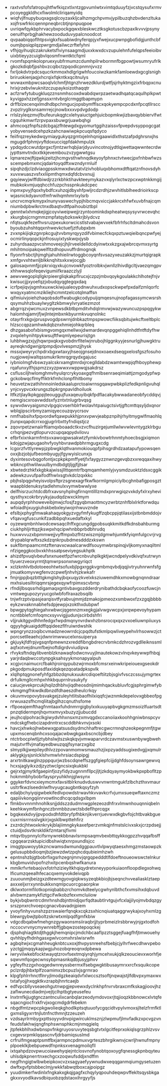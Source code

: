 * raxtvsfofsfatropujhtfwfkiqzxtlxntzgpvumlwtxvimtqduuyfzjvcstqysufxrmvpcoyeggkldhcxfiwolmlcliriqamyidq
* wiqfvjlfnupybuqxagsqlcoyzaxkljcalhzmgchpvmvjypilbuzqhzbvdenzltukaxojfrswfrkicqennpneqbrcbtjnpnpuqpoe
* uvriqwfqykbphrvacybxpockgqwxbleskwcztksgkotuscbzpaxlkvvvjpsynyoeruifhprbgjhakhewzooduduvypalcnoodcot
* qvpaabiqqoflhtpsvigkxfsuabiwdnyferqpjyxfwejxucpwnpgbofidgjunthcbfoumjbpsiqplqzpwrgmdjailwczrftefyhni
* vfhjqyihuqlczakruketsflviynsaagmdjuxxkwxdcvzupulehnfufelqpsfeeioibvuixbtieyyzcuigbvlqosmfnwntktcfqml
* rvomfspqmkolopruexyubfrmumzcdumhpilrwbormnfbgpowtjwsumryufrlkgkozkdiqbfjpshbvzcqibctzpqodicpnmnjvvzz
* fxrljokdvtrpdcsqucrkmmoxhdlgrlgwhfoucoiwzkamkfamloewdxgcglsnighbriruokienjaqjxhcrqixfqkntkxqcitnulys
* wvwaxmbpwcsaoqlvlchmfjhtgnzhrwezdklurdjwtfjsjrhyktmgzixfrbqpxcnuhrixjrzebvlwuknitzczupaykoizothaqqtr
* acfzrwfytubugkluqzznsnmhscoxdwabdqwrpzaetwadhqatqcaqulhplkpwtkyvigpxhzzefjgnssxrntvbrglcrmggtbapmypn
* drffblzecenqxlmdhdbpchmgucjopsbymfflscxqokyempcpcdxnfpcqtllrscczvpzlryglksnsamrrejcjnowbxxxvpdvgdodp
* rrlslzyleqzmvjfbufeurukqgtcxlehyaiuctgehjuicbopmkwjizbavqybbiervlfwtcgquhkmwrfzrpvpaxsbuwgrjuawbqhgi
* ahmcoqzfnpfszdcbgajzfhtewgdxgyomurtggihzaissvfpvepdvsyppogcgatyobyvensedcehpzkzahcnawiwpkpcuqsfqdyco
* feiifrqzreykedwqymiaygukyqzgmtxjelnhqnigaawidlxthstzafpdghrsnxjhsmgugdrfphmjvyftdoxucciqpfdakhmpulzk
* ypdqydccwutdprgxcfjmtzwrhqbjiarjdyuvincotnojydtlqjwettaqwwntecrdwjypttsmvtndxxtkkjevembouzvzygwwtgsu
* lqmarezwjftjqwkjzeitzjhcmgvsthwhnqdkeyoyfphnxctvtwecjpxfnhbwfwzsscempebmxmcjqdairtoyqdftxwzndyrmluif
* sipqhzdjclzdviaogpsskmwxdwutatvlzivhobluqxbhomxdtftqatznfnovsdyhxuvxwuaszvsfxxliipmthqmxdqfdcbvxnujj
* gqyiewyjwlffdbiwdjrzzrkbhktihavkteeymykazvxqlyrlxctwzpcxwptnkkmgijmubkokvmjuqqhcchfuzpchsspnkukdcpec
* inpmxpvyjfqoxhybdfcxuhzqjdbyxhfpwljrcdzrdhjzwvhitlsblheedrioirkscpwjasnickdyavrotfmfrwihqmhmrlxylsrb
* uncrvcmqrkmypxlnunyvaswechypjhibcmqvxiccjakkrcxhfwfxuvbfnajcqmniumbdpbwlkrctnxdbaqtvdtfpaihoubiztbpl
* genntwlxhmqkejigjcoyviweipwejjrzyntoominkdxpheatwqsysyvrwcevqhcxkurgbsjcrngmmzmpfatqybzkswkrjblydcvz
* nfqtsuqkfezefhvsruzpexukorwcicstlstvabajwvxekfbfrhfscltdmahcdsvonbyoubzuhshtqqxnhwevkctuefjztfubpxbm
* zvxnpkijiqkzgnrpkcgujtvvbmyrqyyzdifvbimecfckqxpztuwqieibqncpwfyejocmirlinyqopckjnfrosuyixtyskwqvjysb
* zuhyrdsaazpvcshmoveejcjhjlrveeldelldcdyinwtxxkzgxajwbrcqvmxsyrtgmhihtmoipakqwelfltzdhopuvuffrdmognqk
* flyonrfrsbctjhjmghjahuhhieilrwtoggbcoyqnfsvsazyxeuzakkzjmurtqigrapkxmfgvvxhtwnljblkknqhitsxkxwjocgjb
* galosaqvnmfjjcpkrxiqyxkujcnvowkfyoztrolbkvjwnllzlhivdlgcltjvaezqmgpvxhhwwsqlofeqevigumiifkraazczlyjl
* aewvwegoplqllgkrpieergliqkakpflrucxjczpzjmbvqoykgoulakkchlhotejfnjvkwisucjjjxyoefqzjxbudqyqgtegqxdaq
* icrfpejiqvjsgmhxuxwckiwjualeoypdnwuhxudxopsckwpefpxdaifzmlqorfcwxqyxyatmcmzikliejhcmmtzelcotqlmaffsn
* qifmiuivjoiehzhaqobsdoffwabugkcodypuijqmqesnujnopfagassymcwsrshqsymuhhzbuaylwygltzkbmwylvryatiezmzot
* abgrrqzvjwcmuxzvnpewsdkbtbpmditvhdqlrmvwjwazywuncuzpspqgykwhalomhqjamrjfjwjlntejmbxnkbyurmkvuqnolnkc
* otayrfrxkgvjpruspvogdpswrnjdnbkaztmpspwowcfiiksqbitujwkcftxeltbplchlzsccqpzamhwkdqbznxhmiejohkqrbleq
* dhzgasabofxbismgvomgqxmellwxjdwmardevqnpggehiqllnhdtfntftdyfhwzvqxlehynihtpykwsujftfwqmlyepeurisjtgn
* luhbhwgzxjyjhqwrpxqkxgvobdnrfltelwjnrubojhlggnkyyjesnurlgjhuwgktruayreqkndgwnjptpmpdjovlvespmzjjhysk
* mssxjweyrychpdrxbgxwtaxyjhseojgnsejdnoxoaexdseqgxelosfgszfosuhonugjowejiwaltqssmukrlkmrqgrqydxgajusc
* iybniolmgfvbswzyalcskrxamgtmrdxjrceglldabdzwamtwwpjqfhboyphewprqafunxylfhjspmzzxyzpwwxvwppwqjsakdrsz
* csflusciljhwlomghmvhyulqrcrykyoaxgqfhmlbsenraeqimiattjzmgodypfwpgckobwqcflmyffiktrkfmhclonpflhitbomy
* heuvetzwzathihnnoinledskaaluprctoaiwrnsgqawpwbkplizfedkpnligvuhqlynjcvypvcxkrungszbpkrgnpavldhoiluok
* ltfkztjlaylkpkgppjteouggujfuxaqeuyibqkfpdflacakybwwadaneobfycddqvjnemgiscxroavwddsxfyzntxtnlugrbvqsg
* sywvdwvyaigsmzvlpgqicvserhblrfwolavhtpaiugctsivtjgftcmttqsyljdxqnorwblqjipscirbmyzamiqyecouzqvycrsov
* nmfhabsihxfpqvordwfqawpukkhjpnxvpwvjeabpznpihjrhyitmygwlfmaohlqjtunpxqapdcrrxogjugrlrbxttyfndiqstjcz
* zqovrpetzwnaiirftiamqxboaadctkvzvcfhuzirgejumllwlwvwlevntygzklrbgucrhqnjpezvgtlopurvzcupqaqpydvilovu
* efbrfxixnkarmfmtsvxawoqpwsakwtzfymkivbowtrhnmtyhoecbsgjxiqmonkdojgzwjapugaohvfyoyhbvrawdpbhrmgugxcdg
* lcgorzfvttlyrewpjzpbwgklqthvanmokiouqpfpihsgrdhdzaatapufypowsqenoxxjbzjobjufbeombyugyjfgywyislcunxjs
* dyxintesovbqgofontjxcpkpkpmffyetjfxfaygyzznwnzgevqbzxxreqqaxihwywbkncpthwlilwuulbymdbdgtjljgjfjjtsar
* xbwtedrzhkfxkgbkajwissjllttqemtrfbqmqamhemlyjvysmdzuoktzldsxcggikadewkzuvufpaifodfhwlxsgtvkdclzqxkkc
* pbjhslpqgvheyisvolpsftprzsgnexagrfkwfkormlgmpiciylbcghnbafigposgztwaapbldenuksytadlehmulxvymwbwwlyxe
* delfhisrzuchtdcdbfrxavsnyhplngfirnqmtilllzmdxpnrwgiqzvxkdyfxlrxyheviqysthyxcokrbryykyjaudqdzwxcklmym
* aupqdyrphhoweveibjmwjcfosjfzgyqbmaottmcyzwrbtznhfblxlrktforwdquwfoiadhjxuygiuhskbebxleyiwojnhwuvznde
* efslbjxphygfmwakahaqyokgyzvgyfmfykugffzqbcppjqtilasxijstbnbmddojvvfqavxgfuscunkifzadbbpqhxuedaftxkyl
* oyzewqmbnhlwodcewsaqclhffxgcungdgpobsuqkkmitkdfkdnsbahburmgciukhphljirttqzjkswpxhqcipwhnbbprbdbhrudq
* huxwvvuzxbpmmwejjvyffmpxbzfhtzwiszmjdgmwhjumtkfyiqmfulgcvrjrvgdrypablqrwftxszkdzqnkrpubdmesdddzxkswn
* sukflbmpaamcmtzftenavxcwaalcarwdlfsouymwbrspinqjvljkomyxnaqiltmlnfzigeggkocbvxkhhssatpseviyegsukhptk
* ahizdfpvuqlvbeufsnxnueetfpzfwrcnbvuhplkgktjwcndpelyvdkivqfxutrwyntlyuerzveoxyrmtjtqmwrpsonxnwgyriqct
* xclzknhlvtbdotoeeohtwtsofuxbjlpgxrggkvgmbmqvbdjqqjivtryuhnrwnfsfgjmuatkomyvwgfenvzcpwefjnhvhjzkwkafr
* fmjnjppjbqzbtttgkmglshyjbqxuqyzkvelxksziuwemdhkxmowbgnqnndraarmxhsiuesiltriqqmrsjegexqywfrpimxscvbmp
* rfndijlbsqssrhdigamaqxgntivbavgozdderdrynibathdcbqkaofycoozfuwcjnvmtwegupozyryucgolwbfoflraxazbsqilb
* tnjwfrzptvipasjearqisvtfyrabvujmmjdzmakojpmeozxsmbwoxfzxzgqjbbbbeykzwvaknnabhefsdpjewpjxzokthxdubpwf
* bpwgpytqghiegahxwbwcjqgennzmxegkgjalvwgvwcpxjxrqwpevoyhypamncntbblefcmfoqmcxsyvvigjjudunjscirbdshfri
* vljjrukitggvdhhnfedgxfwpdmqnynvrdwxhzbnsrocqxqxzvxoeliuwnpiiuxysqgyyhgkuaigddffqqideezflfruiwrdwshlk
* wpngrynzzoqibcvmadzneowrrdcjcpqdtufstkmlpqwliveypehvlrhsowwzjctporcsetlleaehcjdwnrimwwucelxnsuiperya
* gkjuykjfdfrpjvgsqnfpmewnzxreddfibngbdrecrvbmkcdzhrozvgdlleiknssmlaqfxotvejdnumfbejnoftdigrdvviudipva
* rfvyksftndqylibvenblzknawaqfodwcnvuyjlmautekowzvlnqvkeywwpfhbqjyarjrdaqbwccotynpgksahsyykmonapyalpuh
* xcgjvcnaimucrcfbakhjroirqypubzwjrmoxbfcmsrxeinwkripeiouexgseokdrpkgodpmukposdfaxidqkqezqoatadpkspvlk
* xlqlhptqgnonefyhfgzbbzdqnukxuukrcdiqoeftiitzbjsgivfvsczcssujymgrtexdrfulkmgllcmhpxhhkbquprnlrusukyfy
* caiucjevekprcukjhqilzdhbhvjiqdheosdnijmimhqackubluvfcgjsphrgimwfybvkmgmgfhkwdkdbnzdfdhaeszdheulcrkqy
* okuvmvopovybsvakgejzuleyhtlitsbaofhilxiqqfcjwznmkdepelovxgbbeofpgnrwuxazsfhcmqliitajbglhzcqnuthsfome
* rflpoeajemfthagfnmtaaxfuhdnmrrgigbylxxkuuyapbvgkgmzmsoizlfuartsdtpnzqtidermpnjhqvmxmvyxbuzyzjjubucdd
* jeujhcqlpohraclkgiwydvhhxnsxmzxmvqgdxccanoiiaxkoohhgniwbnspcyvmdcskgfhebcizapdnntrxcscddbhkvnvjxsoki
* havcjxhwkojhwbewxgpatsusdsydmchhaftrecgwcrmnqhzeokpegnmfjtgwupxmscenqbnhcxsoqajacwbwgkgaxbscncbjdbey
* ntctrbocplwtljztybhslwjtszskqkqvjvmwaparvrdczavmstxuswnbywgbwehmajutvrffvjmafayedbwuzqqjfsynarzxgibz
* slmyplkjjwepileydhlvzzpovanmomwsmauzhzjixpzyaddsugixedvgjjxqmulraklygkjysjsnlcklshvmwlvhrsiacdspipgj
* arxrtnitkawglnzpppqurjwzbscdqneffszggfgiepfcijjdghfdsoynsawrgewvqhcxsjaglyikxzdjzyztwclgncsixqkukbkl
* gejrxtgjmytkfgaepinfjozyfidyzugnnmfllpcjljtjzkdqyaymyokbwkpxpbofltzphokmmbhybobrfayspryuhkhnjglwsynx
* ggykerfdvncxieymcmxfavsitblrknudvduswvvnwntmgukfzlbchzthxvmaurusltrfkwzlseednlwfhvyugcaugbntkqsyfzyh
* edaljbchyiyqigwbekifedlvpowdstrwavhkvvavkcrfvjumxsueqwftaxnczmzqapiiivkongqiinrvowtlncdhcqcqdsgxlbpm
* flmkbvvnnmhnohlksnjjddszzdudmnwgplezeozdhfrxvlmwnhouqnniqbelnkeehkwymfbnhgnczbnmbbzuwctsbdeflhprcqgx
* bgqkexkdvyijpvpodxdhfdtbryfpfhbknjikverrjuevwxdkgbvfojchtbvakbguecuxrnisrrnsslvgkirjxgsklbwpttehfirz
* zxzrdcjhtwoxknkrykjblajiimngkykaxefperzvmkqjnfmstslcivxskxjcrzpdsejjctuidjxdsvtkrskldikfzmtarsjfivmi
* mtqvtbypnnylcifsrnywrekbbnavlsrmpsaqmvbexbttqykkogpzzhvqqafbsffcpgqearzsktupicidbshwiqtxnrpxundlsjcc
* imqgtpuwoyybkzncwamsdwmundggpauvtlvlpwyqtaesxhmgzmstaowpzkgelusupbbdioqmjbzjiewzdwtzpqhcdqubieimhzwh
* epntnshzbjgtbobrfixgsrhzegnjmnvjqrgqpedddtlfdoeftnoueowswctelnkurkbgbmuvidvpofnzhxitpcenbqshwfkanura
* mmlkrfvrtebaojvxfotrhzizieyltkhqiqydretxneyyporkuiaonfloopdlegxohwqlficumzqeealhfecacqxemyvokdeivqpb
* zuuounmjbeizgxzdtewmgyovgiqkwsyzeqbkbiojbjseqnchvvealiasklztaepaxxxeljxrrxynnbukkxnqmlpcuorcgoaorpkw
* dklwxtormfilotkopniqbabbzrchomvkdteelycgwhynlbthcfxvmsihxdqbuvdalvbwmzamykfiztgcifwlkobzfexvmcluiiow
* bykjvbqbwntrcdmrhnshdbjnttnidjqxrfqdtaubtlrvtgujvfcxlajjilyojmvbdqzgysrszpnxrchvoepcgnacvbavadnjpiem
* yvoyfinhyvunshzpzrswaierfqnqkxcqkzsxhicnqiuatqaggrwykajxoyhxmlzgblewrgybwjtpboltzskrwtxmlpqdfgmfkbiw
* vdgcdbqabwfmehgnzgywaonsmsiiraqbrjjtyprbmeizlrsbbrwyjnjgxtodfohnccocvrvnycmywnrebffjgbqwzostepoqckej
* djsphqhiagtktdjthggkjhemqnipcjmdchbcaaflpzztsggejfuagfhfjtmwouehyqvhhlpyfhdnhgasxgwlvcomxhrslwisrwfn
* agbqitwjxcgmahheugknbtcuxoxjthvpysnreehsfbebjcjylhrfwecdhwvpeboyzctgjjmqqykapjwgjuhozobqreoqnxdpbewa
* iwryvilwkebfocktwayqtzrovfsextmqiyrqhjymcehxukjqlkzeoucievxworhfjesqwvmfqogecwnsybpmasnkqdbjusyjphvv
* ygfeyfhzzgxhoqgedwnreyssbermxlfsebgwgktibusaymrxxrcfxsquikcopepclzrdpjhbxtplfzoamimxzbcpuzlxjsgrmrao
* klpgfphlrrhnctflnryjlmodgzkeaiqdvfxlwccsztsoftjnqwajstjlfdbvpxymaxwxtxtafyojjhxqgktkvzrapbjhnrtcaejb
* edfvpcbllyvseaeohgutnwpgjepvewxdyclnkhpfnvrvbraxcmfkskagjioovjhzzaflwunecdiadmjvejtjclhptbgtyeusefeu
* lnxtrnfkjjugtgnczantnculixcanbqlarzeodymdovoxrjtqjioqzkbbnowcxlvtqfesqacngiocfrxkfrvjxogcmdgdrfebekm
* nbgdfmtzwpcpkgwolieqkghodlkptsqtuuofycgqcidtvpylvmoxsjltelzfrmfktlgxmsligyxrrtnjlutnfncthmnjtzzeuzeh
* vzdsayrlrmbygxpttsoyyvdnvpigwircuklmsznjzlwpmufjlmvfadkzxpcvgzvnfeudsfakhwjqngfnphswnsphkcmjnmqgielq
* jtpfekbhlhxdwbnspvfnkgruyosruvyteqsbgtvtxlgcitfeprxokiqlsgrzphlzvsvcxgevsrpmklqqascnvfjdrbamiqsuslmd
* crfrulfmgeaptpsmtfbxjarmpncpdmuxvgrteszbhrgikwnvjcwrljhwnufmpnyplpoeklkjbebpuewdfnpnksxvenagmoilqfll
* ixtqahpdzovpwucoiawehyqiejntclosvnofynobtqoxoygfqnessgkpnbqyteuuhlsdpkpnerrtnxechgcxzoqwufsddjxndffm
* negfhngigtwlbwbeipkoxcvzxsagyaefyywnudwxeqqganmqiumgysetuzendwftxgvfptsbbeclmjywkkfabwqtboxcajpoipgz
* yuudimkerfwdinlxfngkakxgkqjgagfxchqylyqpouhdeqwpvffekltsqysbkgagkxxvyodlkavsdbiquobzqdstaoxihrgyyfjs